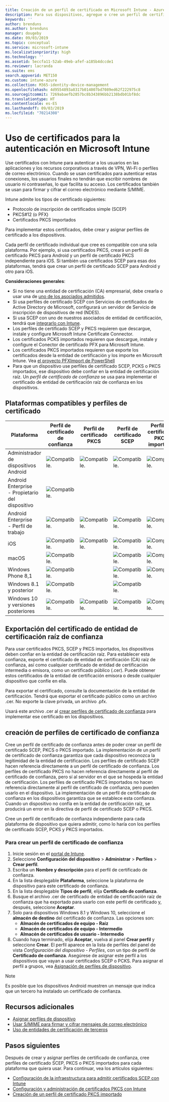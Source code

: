 ```yaml
---
title: Creación de un perfil de certificado en Microsoft Intune - Azure | Microsoft Docs
description: Para sus dispositivos, agregue o cree un perfil de certificado configurando un entorno de certificados PKCS o SCEP, exporte el certificado público, cree el perfil en Azure Portal y asigne el SCEP o PKCS a los perfiles de certificado de Microsoft Intune en Azure Portal
keywords: ''
author: brenduns
ms.author: brenduns
manager: dougeby
ms.date: 09/03/2019
ms.topic: conceptual
ms.service: microsoft-intune
ms.localizationpriority: high
ms.technology: ''
ms.assetid: 5eccfa11-52ab-49eb-afef-a185b4dccde1
ms.reviewer: lacranda
ms.suite: ems
search.appverid: MET150
ms.custom: intune-azure
ms.collection: M365-identity-device-management
ms.openlocfilehash: 4d9554893a8317b014007bd7089ed62f222975c8
ms.sourcegitcommit: 7269abaefb2857bc8b343896bb2138bdb01bf8dc
ms.translationtype: HT
ms.contentlocale: es-ES
ms.lasthandoff: 09/03/2019
ms.locfileid: "70214308"
---
```

# <a name="use-certificates-for-authentication-in-microsoft-intune"></a>Uso de certificados para la autenticación en Microsoft Intune  

Use certificados con Intune para autenticar a los usuarios en las aplicaciones y los recursos corporativos a través de VPN, Wi-Fi o perfiles de correo electrónico. Cuando se usan certificados para autenticar estas conexiones, los usuarios finales no tendrán que escribir nombres de usuario ni contraseñas, lo que facilita su acceso. Los certificados también se usan para firmar y cifrar el correo electrónico mediante S/MIME.

Intune admite los tipos de certificado siguientes:  

- Protocolo de inscripción de certificados simple (SCEP)  
- PKCS#12 (o PFX)  
- Certificados PKCS importados

Para implementar estos certificados, debe crear y asignar perfiles de certificado a los dispositivos.  

Cada perfil de certificado individual que cree es compatible con una sola plataforma. Por ejemplo, si usa certificados PKCS, creará un perfil de certificado PKCS para Android y un perfil de certificado PKCS independiente para iOS. Si también usa certificados SCEP para esas dos plataformas, tendrá que crear un perfil de certificado SCEP para Android y otro para iOS.  

**Consideraciones generales**:  
- Si no tiene una entidad de certificación (CA) empresarial, debe crearla o usar una de [uno de los asociados admitidos](certificate-authority-add-scep-overview.md#third-party-certification-authority-partners).
- Si usa perfiles de certificado SCEP con Servicios de certificados de Active Directory de Microsoft, configurará un servidor de Servicio de inscripción de dispositivos de red (NDES).
- Si usa SCEP con uno de nuestros asociados de entidad de certificación, tendrá que [integrarlo con Intune](certificate-authority-add-scep-overview.md#set-up-third-party-ca-integration).
- Los perfiles de certificado SCEP y PKCS requieren que descargue, instale y configure Microsoft Intune Certificate Connector. 
- Los certificados PCKS importados requieren que descargue, instale y configure el Conector de certificado PFX para Microsoft Intune.
- Los certificados PKCS importados requieren que exporte los certificados desde la entidad de certificación y los importe en Microsoft Intune. Vea [el proyecto PFXImport de PowerShell](https://github.com/Microsoft/Intune-Resource-Access/tree/develop/src/PFXImportPowershell)
- Para que un dispositivo use perfiles de certificado SCEP, PCKS o PKCS importados, ese dispositivo debe confiar en la entidad de certificación raíz. Un *perfil de certificado de confianza* se usa para implementar el certificado de entidad de certificación raíz de confianza en los dispositivos.  

## <a name="supported-platforms-and-certificate-profiles"></a>Plataformas compatibles y perfiles de certificado  
| Plataforma              | Perfil de certificado de confianza | Perfil de certificado PKCS | Perfil de certificado SCEP | Perfil de certificado PKCS importado  |
|--|--|--|--|---|
| Administrador de dispositivos Android | ![Compatible.](./media/certificates-configure/green-check.png) | ![Compatible.](./media/certificates-configure/green-check.png) | ![Compatible.](./media/certificates-configure/green-check.png)|  ![Compatible.](./media/certificates-configure/green-check.png) |
| Android Enterprise <br> - Propietario del dispositivo   | ![Compatible.](./media/certificates-configure/green-check.png) |   |  |   |
| Android Enterprise <br> - Perfil de trabajo    | ![Compatible.](./media/certificates-configure/green-check.png) | ![Compatible.](./media/certificates-configure/green-check.png) | ![Compatible.](./media/certificates-configure/green-check.png) | ![Compatible.](./media/certificates-configure/green-check.png) |
| iOS                   | ![Compatible.](./media/certificates-configure/green-check.png) | ![Compatible.](./media/certificates-configure/green-check.png) | ![Compatible.](./media/certificates-configure/green-check.png) | ![Compatible.](./media/certificates-configure/green-check.png) |
| macOS                 | ![Compatible.](./media/certificates-configure/green-check.png) |   |![Compatible.](./media/certificates-configure/green-check.png)|![Compatible.](./media/certificates-configure/green-check.png)|
| Windows Phone 8,1     |![Compatible.](./media/certificates-configure/green-check.png)  |  | ![Compatible.](./media/certificates-configure/green-check.png)| ![Compatible.](./media/certificates-configure/green-check.png) |
| Windows 8.1 y posterior |![Compatible.](./media/certificates-configure/green-check.png)  |  |![Compatible.](./media/certificates-configure/green-check.png) |   |
| Windows 10 y versiones posteriores  | ![Compatible.](./media/certificates-configure/green-check.png) | ![Compatible.](./media/certificates-configure/green-check.png) | ![Compatible.](./media/certificates-configure/green-check.png) | ![Compatible.](./media/certificates-configure/green-check.png) |

## <a name="export-the-trusted-root-ca-certificate"></a>Exportación del certificado de entidad de certificación raíz de confianza  
Para usar certificados PKCS, SCEP y PKCS importados, los dispositivos deben confiar en la entidad de certificación raíz. Para establecer esta confianza, exporte el certificado de entidad de certificación (CA) raíz de confianza, así como cualquier certificado de entidad de certificación intermedia o emisora, como un certificado público (.cer). Puede obtener estos certificados de la entidad de certificación emisora o desde cualquier dispositivo que confíe en ella.  

Para exportar el certificado, consulte la documentación de la entidad de certificación. Tendrá que exportar el certificado público como un archivo .cer.  No exporte la clave privada, un archivo .pfx.  

Usará este archivo .cer al [crear perfiles de certificado de confianza](#create-trusted-certificate-profiles) para implementar ese certificado en los dispositivos.  

## <a name="create-trusted-certificate-profiles"></a>creación de perfiles de certificado de confianza  
Cree un perfil de certificado de confianza antes de poder crear un perfil de certificado SCEP, PKCS o PKCS importado. La implementación de un perfil de certificado de confianza garantiza que cada dispositivo reconozca la legitimidad de la entidad de certificación. Los perfiles de certificado SCEP hacen referencia directamente a un perfil de certificado de confianza. Los perfiles de certificado PKCS no hacen referencia directamente al perfil de certificado de confianza, pero sí al servidor en el que se hospeda la entidad de certificación. Los perfiles de certificado PKCS importados no hacen referencia directamente al perfil de certificado de confianza, pero pueden usarlo en el dispositivo. La implementación de un perfil de certificado de confianza en los dispositivos garantiza que se establece esta confianza. Cuando un dispositivo no confía en la entidad de certificación raíz, se producirá un error en la directiva de perfil de certificado SCEP o PKCS.  

Cree un perfil de certificado de confianza independiente para cada plataforma de dispositivo que quiera admitir, como lo haría con los perfiles de certificado SCEP, PCKS y PKCS importados.  


### <a name="to-create-a-trusted-certificate-profile"></a>Para crear un perfil de certificado de confianza  

1. Inicie sesión en el [portal de Intune](https://aka.ms/intuneportal).  
2. Seleccione **Configuración del dispositivo** > **Administrar** > **Perfiles** > **Crear perfil**.  
3. Escriba un **Nombre y descripción** para el perfil de certificado de confianza.  
4. En la lista desplegable **Plataforma**, seleccione la plataforma de dispositivo para este certificado de confianza.  
5. En la lista desplegable **Tipos de perfil**, elija **Certificado de confianza**.  
6. Busque el archivo .cer de certificado de entidad de certificación raíz de confianza que ha exportado para usarlo con este perfil de certificado y, después, seleccione **Aceptar**.  
7. Solo para dispositivos Windows 8.1 y Windows 10, seleccione el **almacén de destino** del certificado de confianza. Las opciones son:  
   - **Almacén de certificados de equipo - Raíz**
   - **Almacén de certificados de equipo - Intermedio**
   - **Almacén de certificados de usuario - Intermedio**
8. Cuando haya terminado, elija **Aceptar**, vuelva al panel **Crear perfil** y seleccione **Crear**.
El perfil aparece en la lista de perfiles del panel de vista *Configuración del dispositivo - Perfiles*, con un tipo de perfil de **Certificado de confianza**.  Asegúrese de asignar este perfil a los dispositivos que vayan a usar certificados SCEP o PCKS. Para asignar el perfil a grupos, vea [Asignación de perfiles de dispositivo](device-profile-assign.md).

> [!NOTE]  
> Es posible que los dispositivos Android muestren un mensaje que indica que un tercero ha instalado un certificado de confianza.  

## <a name="additional-resources"></a>Recursos adicionales  
- [Asignar perfiles de dispositivo](device-profile-assign.md)  
- [Usar S/MIME para firmar y cifrar mensajes de correo electrónico](certificates-s-mime-encryption-sign.md)  
- [Uso de entidades de certificación de terceros](certificate-authority-add-scep-overview.md)  

## <a name="next-steps"></a>Pasos siguientes  
Después de crear y asignar perfiles de certificado de confianza, cree perfiles de certificado SCEP, PKCS o PKCS importados para cada plataforma que quiera usar. Para continuar, vea los artículos siguientes:  
- [Configuración de la infraestructura para admitir certificados SCEP con Intune](certificates-scep-configure.md)  
- [Configuración y administración de certificados PKCS con Intune](certficates-pfx-configure.md)  
- [Creación de un perfil de certificado PKCS importado](certficates-pfx-configure.md#create-a-pkcs-imported-certificate-profile)  

